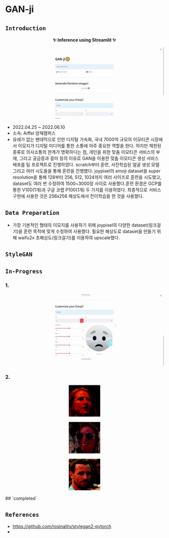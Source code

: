 # GAN-ji

## `Introduction`
<p align='center'><b> ✨ Inference using Streamlit ✨</b></p> 
<p align='center'><img src='/asset/GAN-ji-gif(1).gif?raw=1' width = '900' ></p>

- 2022.04.25 ~ 2022.06.10
- 소속: Aiffel 양재캠퍼스
- 유례가 없는 팬데믹으로 인한 디지털 가속화, 국내 7000억 규모의 이모티콘 시장에서 이모지가 디지털 미디어를 통한 소통에 아주 중요한 역할을 한다. 하지만 제한된 종류로 의사소통의 한계가 명확하다는 점, 개인을 위한 맞춤 이모티콘 서비스의 부재, 그리고 궁금증과 흥미 등의 이유로 GAN을 이용한 맞춤 이모티콘 생성 서비스 배포를 팀 프로젝트로 진행하였다.
scratch부터 훈련, 사전학습된 얼굴 생성 모델 그리고 여러 시도들을 통해 훈련을 진행했다. joypixel의 emoji dataset을 super resolution을 통해 128부터 256, 512, 1024까지 여러 사이즈로 훈련을 시도했고, dataset도 여러 번 수정하여 1500~3000장 사이로 사용했다.훈련 환경은 GCP를 통한  V100(1개)과 구글 코랩 P100(1개) 두 가지를 이용하였다. 최종적으로 서비스 구현에 사용한 것은 256x256 해상도에서 전이학습을 한 것을 사용했다.

## `Data Preparation`

- 가장 기본적인 형태의 이모지를 사용하기 위해 joypixel의 다양한 dataset(링크걸기)을 훈련 목적에 맞게 수정하여 사용했다. 필요한 해상도로 dataset을 만들기 위해 waifu2x 초해상도(링크걸기)를 이용하여 upscale했다.

## `StyleGAN`

## `In-Progress`
### 1. 
<p align='center'><img src='/asset/GAN-ji-gif(2).gif?raw=1' width = '900' ></p>

### 2. 
<p align='center'><img src='/asset/emojify.gif?  width='100' height='100'></p>
<p align='center'><img src='/asset/emojify(2).gif? width='100' height='100'></p>
<p align='center'><img src='/asset/emojify(3).gif? width='100' height='100' ></p>
## `completed`

## `References`
- https://github.com/rosinality/stylegan2-pytorch
- 

